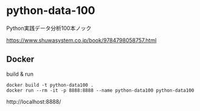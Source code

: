 # python-data-100
Python実践データ分析100本ノック

https://www.shuwasystem.co.jp/book/9784798058757.html

## Docker
build & run
```
docker build -t python-data100 .
docker run --rm -it -p 8888:8888 --name python-data100 python-data100
```

http://localhost:8888/
